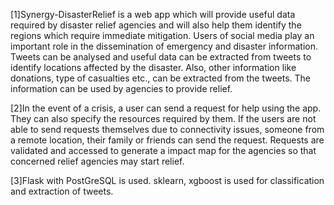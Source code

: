[1]Synergy-DisasterRelief is a web app which will provide useful data required by disaster relief agencies and will also help them identify the regions which require immediate mitigation.
Users of social media play an important role in the dissemination of emergency and disaster information. Tweets can be analysed and useful data can be extracted from tweets to identify locations affected by the disaster. Also, other information like donations, type of casualties etc., can be extracted from the tweets. The information can be used by agencies to provide relief. 

[2]In the event of a crisis, a user can send a request for help using the app. They can also specify the resources required by them. If the users are not able to send requests themselves due to connectivity issues, someone from a remote location, their family or friends can send the request. Requests are validated and accessed to generate a impact map for the agencies so that concerned relief agencies may start relief.

[3]Flask with PostGreSQL is used. sklearn, xgboost is used for classification and extraction of tweets.

